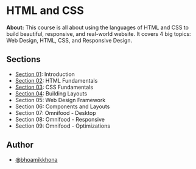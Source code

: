 # HTML and CSS

**About:** This course is all about using the languages of HTML and CSS to build beautiful, responsive, and real-world website. It covers 4 big topics: Web Design, HTML, CSS, and Responsive Design.

## Sections

- [Section 01](./Section%2001): Introduction
- [Section 02](./Section%2002): HTML Fundamentals
- [Section 03](./Section%2003): CSS Fundamentals
- [Section 04](./Section%2004): Building Layouts
- Section 05: Web Design Framework
- Section 06: Components and Layouts
- Section 07: Omnifood - Desktop
- Section 08: Omnifood - Responsive
- Section 09: Omnifood - Optimizations

## Author

- [@bhoamikkhona](https://github.com/bhoamikkhona)
